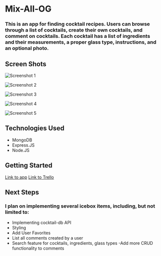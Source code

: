 # Mix-All-OG

### This is an app for finding cocktail recipes. Users can browse through a list of cocktails, create their own cocktails, and comment on cocktails. Each cocktail has a list of ingredients and their measurements, a proper glass type, instructions, and an optional photo.

## Screen Shots

![Screenshot 1](./images/screenshots/LandingPage.png)

![Screenshot 2](./images/screenshots/NewCocktailPage.png)

![Screenshot 3](./images/screenshots/EditCocktailPage.png)

![Screenshot 4](./images/screenshots/CocktailShowPage.png)

![Screenshot 5](./images/screenshots/UserHomePage.png)

## Technologies Used

- MongoDB
- Express.JS
- Node.JS

## Getting Started

[Link to app](https://mix-all-og.herokuapp.com/)
[Link to Trello](https://trello.com/b/0e52V8mp/mix-all-og)

## Next Steps

### I plan on implementing several icebox items, including, but not limited to:

- Implementing cocktail-db API
- Styling
- Add User Favorites
- List all comments created by a user
- Search feature for cocktails, ingredients, glass types
-Add more CRUD functionality to comments